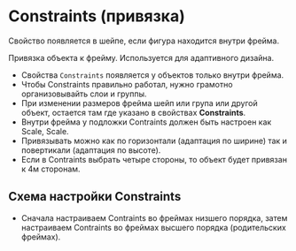 # Constraints (привязка)
Свойство появляется в шейпе, если фигура находится внутри фрейма.

Привязка объекта к фрейму. Используется для адаптивного дизайна.

* Свойства `Constraints` появляется у объектов только внутри фрейма.
* Чтобы Constraints правильно работал, нужно грамотно организовывайть слои и группы.
* При изменении размеров фрейма шейп или група или другой объект, остается там где указано в свойствах **Constraints**.
* Внутри фрейма у подложки Contraints должен быть настроен как Scale, Scale.
* Привязывать можно как по горизонтали (адаптация по ширине) так и повертикали (адаптация по высоте).
* Если в Contraints выбрать четыре стороны, то объект будет привязан к 4м сторонам.

## Схема настройки Constraints
* Сначала настраиваем Contraints во фреймах низшего порядка, затем настраиваем Contraints во фреймах высшего порядка (родительских фреймах).